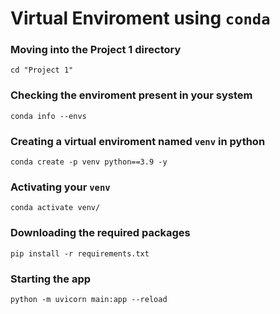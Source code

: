 # Virtual Enviroment using `conda`

### **Moving into the Project 1 directory**
```
cd "Project 1"
```

### **Checking the enviroment present in your system**
```
conda info --envs
```

### **Creating a virtual enviroment named `venv` in python**
```
conda create -p venv python==3.9 -y
```

### **Activating your `venv`**
```
conda activate venv/
```

### Downloading the required packages
```
pip install -r requirements.txt
```

### Starting the app
```
python -m uvicorn main:app --reload
```




  

